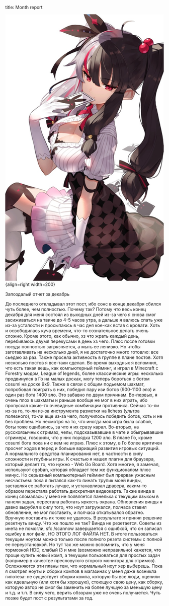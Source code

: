 title: Month report

![](/blog/static/img/aR7Pm88JwoE.jpg){align=right width=200}

Запоздалый отчет за декабрь

До последнего откладывал этот пост, ибо сонс в конце декабря сбился чуть более, чем полностью. Почему так? Потому что весь конец декабря для меня состоял из выходных дней из-за чего я снова смог засиживаться на твиче до 4-5 часов утра, а дальше я валюсь спать уже из-за усталости и просыпаюсь в час дня кое-как встав с кровати. Хоть и освободилась куча времени, что-то сознательное делать очень сложно.
Кроме этого, как обычно, хз что жрать каждый день, перебиваюсь двумя перекусами в день хз чего. Плюс после готовки посуда полностью загрязняется, а мыть ее ленивко. Но чтобы заготавливать на несколько дней, я не достаточно много готовлю: все сьедаю за раз.
Также просела активность в группе в плане постов. Хотя несколько постов я все-таки сделал.
Во время выходных я вспомнил, что есть такая вещь, как компьютерный гейминг, и играл в Minecraft с Forestry модом, League of legends, более классические игры: несколько продвинулся в Го на малых досках, могу теперь бороться с ботом cosumi на доске 9x9. Также в связи с общим подьемом шахмат, попробовал поиграть в них, победил пару изи ботов (900-1100 эло) и один раз бота 1400 эло. Это забавно по двум причинам. Во-первых, я очень плох в шахматы и раньше вообще не мог в них играть, ибо пропускал какие-то очевидные комбинации противника. Сейчас то-ли из-за го, то-ли из-за инструмента разметки на lichess (ультра полезного), то-ли еще из-за чего, получилось победить ботов, хоть и не без проблем. Но несмотря на то, что иногда моя игра была слабой, боты тоже ошибались, за что я их сразу карал. Во-вторых, на русскоязычных стримах, челы, подсказывавшие в чате и обыгрывавшие стримера, говорили, что у них порядка 1200 эло. В плане Го, кроме cosumi бота пока ни с кем не играю. Плюс к этому, в Го более критичен просчет ходов вперед и больше вариаций развития игровых ситуаций. А нормального средства планирования нет, в частности в силу сложности и глубины игры. К счастью я нашел плагин для браузера, который делает то, что нужно - Web Go Board. Хотя многие, я замечал, используют cgoban, которая обладает тем же функционалом плюс минус.
Но серьезный компьютерный гейминг был прерван ужасным несчастьем: пока я пытался как-то пинать трупик моей винды, заставляя ее работать лучше, и устанавливал дравера, каким-то образом перестала работать дискретная видеокарта. Также винда в конец сломалась: у меня не появляется панелька с текущим языком в панели задач, перестала работать яркость экрана. Обновления винды я давно вырубил в силу того, что ноут загружался, полчаса ставил обновление, не мог поставить, и полчаса откатывался обратно. Вручную поставить их тоже не удалось. В результате я принял решение резетнуть винду. Что же пошло не так? Винда не резетается. Советы из инета не помогли, sfc /scannow завершается с ошибкой, что он записал ошибку в лог файл, НО ЭТОГО ЛОГ ФАЙЛА НЕТ. В итоге пользоваться текущим ноутом можно только после полного резета системы с полной ее переустановкой. Но тут так же можно вспомнить, что у меня тормозной HDD, слабый i3 и мне (возможно неправильно) кажется, что проще купить новый комп, а текущим пользоваться для простых задач (например в качестве пресловутого второго монитора для стримов). Осложняются эти планы тем, что нормальный ноут хер выберешь. Пока я смотрел ноуты и сборки компов в магазинах у меня даже возникла гипотеза: не существует сборки компа, которую бы все люди, оценили как идеальную (или хотя бы хорошую), стоющую свою цену, как сборку, которую автор не смог бы заменить на более лучшую за меньшую цену и т.д. и т.п. В силу чего, верить обзорам уже не очень получается.
Чуть позже будет пост с результатами за год.
